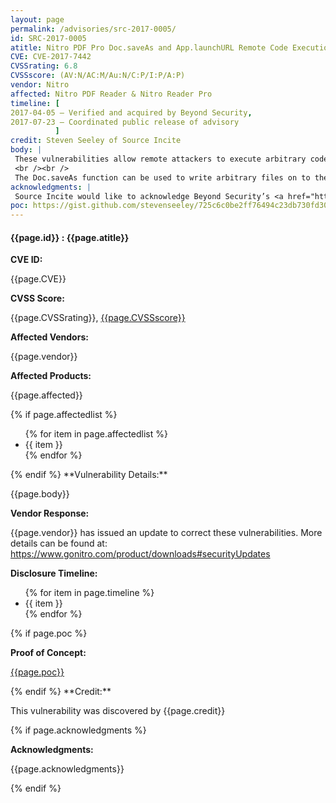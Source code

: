 ```yaml
---
layout: page
permalink: /advisories/src-2017-0005/
id: SRC-2017-0005
atitle: Nitro PDF Pro Doc.saveAs and App.launchURL Remote Code Execution Vulnerabilities
CVE: CVE-2017-7442
CVSSrating: 6.8
CVSSscore: (AV:N/AC:M/Au:N/C:P/I:P/A:P)
vendor: Nitro
affected: Nitro PDF Reader & Nitro Reader Pro
timeline: [
2017-04-05 – Verified and acquired by Beyond Security,
2017-07-23 – Coordinated public release of advisory
          ]
credit: Steven Seeley of Source Incite
body: |
 These vulnerabilities allow remote attackers to execute arbitrary code on vulnerable installations of Nitro PDF Reader and Nitro PDF Reader Pro. User interaction is required to exploit this vulnerability in that the target must visit a malicious page or open a malicious file.
 <br /><br />
 The Doc.saveAs function can be used to write arbitrary files on to the targeted system. Additionally the App.launchURL security dialog can be bypassed by injecting a '$' character into the URI path. An attacker could leverage these vulnerabilities to execute arbitrary code under the context of the current process.
acknowledgments: |
 Source Incite would like to acknowledge Beyond Security’s <a href="http://www.beyondsecurity.com/ssd.html">SSD</a> program for the help with co-ordination of this vulnerability. More details can be found on their blog at <a href="https://blogs.securiteam.com/index.php/archives/3251">https://blogs.securiteam.com/index.php/archives/3251/a>.
poc: https://gist.github.com/stevenseeley/725c6c0be2ff76494c23db730fd30b6d
---
```


<h4><b>{{page.id}} : {{page.atitle}}</b></h4>

**CVE ID:**
<p class="cn">{{page.CVE}}</p>

**CVSS Score:**
<p class="cn">{{page.CVSSrating}}, <a href="https://nvd.nist.gov/cvss/v2-calculator?name={{page.CVE}}&vector={{page.CVSSscore}}">{{page.CVSSscore}}</a></p>

**Affected Vendors:**
<p class="cn">{{page.vendor}}</p>

**Affected Products:**
<p class="cn">{{page.affected}}</p>
{% if page.affectedlist %}
<ul class="cn">
{% for item in page.affectedlist %}
  <li>{{ item }}</li>
{% endfor %}
</ul>
{% endif %}
**Vulnerability Details:**
<p class="cn">{{page.body}}</p>

**Vendor Response:**

{{page.vendor}} has issued an update to correct these vulnerabilities. More details can be found at: <br />
<a href="https://www.gonitro.com/product/downloads#securityUpdates">https://www.gonitro.com/product/downloads#securityUpdates</a>  

**Disclosure Timeline:**
<ul class="cn">
{% for item in page.timeline %}
  <li>{{ item }}</li>
{% endfor %}
</ul>
{% if page.poc %}

**Proof of Concept:**
<p class="cn"><a href="{{page.poc}}">{{page.poc}}</a></p>
{% endif %}
**Credit:**
<p class="cn">This vulnerability was discovered by {{page.credit}}</p>
{% if page.acknowledgments %}

**Acknowledgments:**
<p class="cn">{{page.acknowledgments}}</p>
{% endif %}
